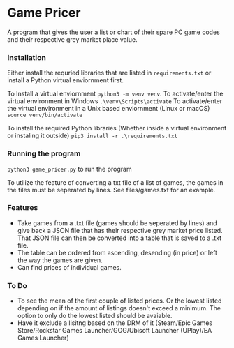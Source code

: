 # Game Pricer
A program that gives the user a list or chart of their spare PC game codes and their respective grey market place value.

### Installation
Either install the requried libraries that are listed in ```requirements.txt``` or install a Python virtual enviornment first.

To Install a virtual enviornment
```python3 -m venv venv```.
To activate/enter the virtual environment in Windows
```.\venv\Scripts\activate```
To activate/enter the virtual environment in a Unix based enviornment (Linux or macOS)
```source venv/bin/activate```

To install the required Python libraries (Whether inside a virtual environment or instaling it outside)
```pip3 install -r .\requirements.txt```
### Running the program
```python3 game_pricer.py``` to run the program

To utilize the feature of converting a txt file of a list of games, the games in the files must be seperated by lines. See files/games.txt for an example.
### Features
- Take games from a .txt file (games should be seperated by lines) and give back a JSON file that has their respective grey market price listed. That JSON file can then be converted into a table that is saved to a .txt file.
- The table can be ordered from ascending, desending (in price) or left the way the games are given.
- Can find prices of individual games.

### To Do
- To see the mean of the first couple of listed prices. Or the lowest listed depending on if the amount of listings doesn't exceed a minimum. The option to only do the lowest listed should be avaiable.
- Have it exclude a lisitng based on the DRM of it (Steam/Epic Games Store/Rockstar Games Launcher/GOG/Ubisoft Launcher (UPlay)/EA Games Launcher)
